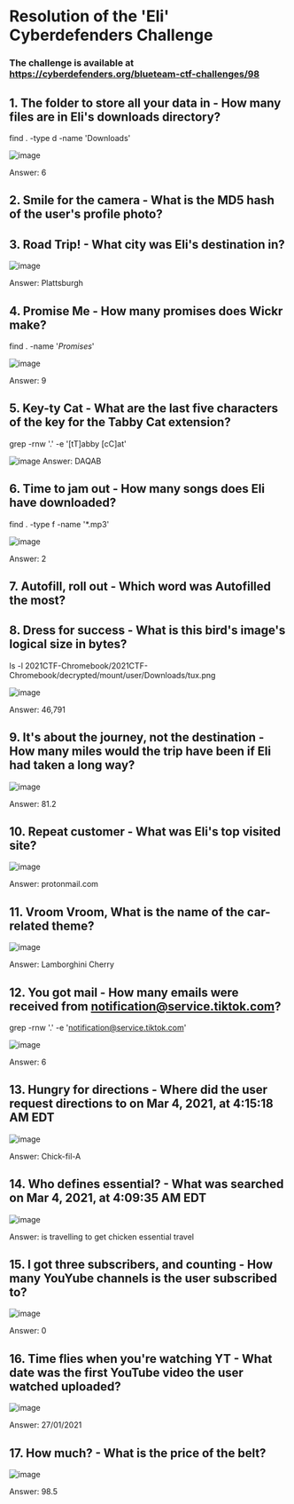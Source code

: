 # Resolution of the 'Eli' Cyberdefenders Challenge

### The challenge is available at https://cyberdefenders.org/blueteam-ctf-challenges/98

## 1. The folder to store all your data in - How many files are in Eli's downloads directory?

find . -type d -name 'Downloads'

![image](https://user-images.githubusercontent.com/60743836/185504185-200664d6-288e-45c0-8bab-549cf4dc92e1.png)

Answer: 6

## 2. Smile for the camera - What is the MD5 hash of the user's profile photo?


## 3. Road Trip! - What city was Eli's destination in?

![image](https://user-images.githubusercontent.com/60743836/185508181-2b73144f-9fb7-41f2-a95b-4ca890ed88ce.png)

Answer: Plattsburgh

## 4. Promise Me - How many promises does Wickr make?

find . -name '*Promises*'



![image](https://user-images.githubusercontent.com/60743836/185509074-5b66a448-faea-48fa-9369-795795a8074e.png)

Answer: 9

## 5. Key-ty Cat - What are the last five characters of the key for the Tabby Cat extension?

grep -rnw '.' -e '[tT]abby [cC]at'

![image](https://user-images.githubusercontent.com/60743836/185509539-c73158d7-33d3-44d3-94ee-35a6e87ccfb0.png)
Answer: DAQAB

## 6. Time to jam out - How many songs does Eli have downloaded?

find . -type f -name '*.mp3'

![image](https://user-images.githubusercontent.com/60743836/185510303-d4761e40-7aab-4179-8b84-bdc428da6105.png)

Answer: 2

## 7. Autofill, roll out - Which word was Autofilled the most?

## 8. Dress for success - What is this bird's image's logical size in bytes?

ls -l 2021CTF-Chromebook/2021CTF-Chromebook/decrypted/mount/user/Downloads/tux.png

![image](https://user-images.githubusercontent.com/60743836/185511832-9b6b4f8b-b6b2-4987-a86a-5e3fe184e23a.png)

Answer: 46,791


## 9. It's about the journey, not the destination - How many miles would the trip have been if Eli had taken a long way?

![image](https://user-images.githubusercontent.com/60743836/185512025-937b9fba-0afb-4a3c-b6c0-6e5e558e14ef.png)

Answer: 81.2

## 10. Repeat customer - What was Eli's top visited site?

![image](https://user-images.githubusercontent.com/60743836/185512657-af7858dd-38b9-4963-a9ba-06e2f16109b6.png)

Answer: protonmail.com

## 11. Vroom Vroom, What is the name of the car-related theme?

![image](https://user-images.githubusercontent.com/60743836/185517449-72c2409f-55ff-46ac-9201-4e86266394dc.png)

Answer: Lamborghini Cherry

## 12. You got mail - How many emails were received from notification@service.tiktok.com?

grep -rnw '.' -e 'notification@service.tiktok.com'

![image](https://user-images.githubusercontent.com/60743836/185514446-a86a69d2-9422-48a4-b986-1fc711221584.png)

Answer: 6


## 13. Hungry for directions - Where did the user request directions to on Mar 4, 2021, at 4:15:18 AM EDT

![image](https://user-images.githubusercontent.com/60743836/185514816-4c514645-1943-45e8-b407-f9762f9e4d73.png)

Answer: Chick-fil-A

## 14. Who defines essential? - What was searched on Mar 4, 2021, at 4:09:35 AM EDT

![image](https://user-images.githubusercontent.com/60743836/185515036-746cab92-07a7-4206-944c-ce452ca5daab.png)

Answer: is travelling to get chicken essential travel

## 15. I got three subscribers, and counting - How many YouYube channels is the user subscribed to?

![image](https://user-images.githubusercontent.com/60743836/185515159-41f1a7af-a3ef-4fab-aee9-82749708fd61.png)

Answer: 0

## 16. Time flies when you're watching YT - What date was the first YouTube video the user watched uploaded?

![image](https://user-images.githubusercontent.com/60743836/185515341-9ccb3695-7b3f-403c-8e2d-984f51312b53.png)

Answer: 27/01/2021

## 17. How much? - What is the price of the belt?

![image](https://user-images.githubusercontent.com/60743836/185513633-1af51ef4-078b-4a4a-9ee5-1230a1051a64.png)

Answer: 98.5

